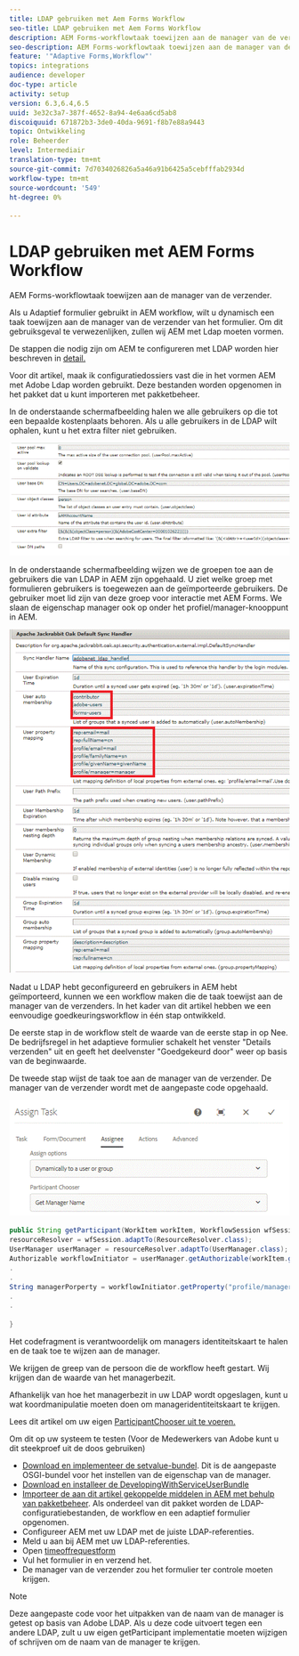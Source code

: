 ```yaml
---
title: LDAP gebruiken met Aem Forms Workflow
seo-title: LDAP gebruiken met Aem Forms Workflow
description: AEM Forms-workflowtaak toewijzen aan de manager van de verzender
seo-description: AEM Forms-workflowtaak toewijzen aan de manager van de verzender
feature: '"Adaptive Forms,Workflow"'
topics: integrations
audience: developer
doc-type: article
activity: setup
version: 6.3,6.4,6.5
uuid: 3e32c3a7-387f-4652-8a94-4e6aa6cd5ab8
discoiquuid: 671872b3-3de0-40da-9691-f8b7e88a9443
topic: Ontwikkeling
role: Beheerder
level: Intermediair
translation-type: tm+mt
source-git-commit: 7d7034026826a5a46a91b6425a5cebfffab2934d
workflow-type: tm+mt
source-wordcount: '549'
ht-degree: 0%

---
```



# LDAP gebruiken met AEM Forms Workflow

AEM Forms-workflowtaak toewijzen aan de manager van de verzender.

Als u Adaptief formulier gebruikt in AEM workflow, wilt u dynamisch een taak toewijzen aan de manager van de verzender van het formulier. Om dit gebruiksgeval te verwezenlijken, zullen wij AEM met Ldap moeten vormen.

De stappen die nodig zijn om AEM te configureren met LDAP worden hier beschreven in [detail.](https://helpx.adobe.com/experience-manager/6-5/sites/administering/using/ldap-config.html)

Voor dit artikel, maak ik configuratiedossiers vast die in het vormen AEM met Adobe Ldap worden gebruikt. Deze bestanden worden opgenomen in het pakket dat u kunt importeren met pakketbeheer.

In de onderstaande schermafbeelding halen we alle gebruikers op die tot een bepaalde kostenplaats behoren. Als u alle gebruikers in de LDAP wilt ophalen, kunt u het extra filter niet gebruiken.

![LDAP-configuratie](assets/costcenterldap.gif)

In de onderstaande schermafbeelding wijzen we de groepen toe aan de gebruikers die van LDAP in AEM zijn opgehaald. U ziet welke groep met formulieren gebruikers is toegewezen aan de geïmporteerde gebruikers. De gebruiker moet lid zijn van deze groep voor interactie met AEM Forms. We slaan de eigenschap manager ook op onder het profiel/manager-knooppunt in AEM.

![Synchandler](assets/synchandler.gif)

Nadat u LDAP hebt geconfigureerd en gebruikers in AEM hebt geïmporteerd, kunnen we een workflow maken die de taak toewijst aan de manager van de verzenders. In het kader van dit artikel hebben we een eenvoudige goedkeuringsworkflow in één stap ontwikkeld.

De eerste stap in de workflow stelt de waarde van de eerste stap in op Nee. De bedrijfsregel in het adaptieve formulier schakelt het venster &quot;Details verzenden&quot; uit en geeft het deelvenster &quot;Goedgekeurd door&quot; weer op basis van de beginwaarde.

De tweede stap wijst de taak toe aan de manager van de verzender. De manager van de verzender wordt met de aangepaste code opgehaald.

![Taak toewijzen](assets/assigntask.gif)

```java
public String getParticipant(WorkItem workItem, WorkflowSession wfSession, MetaDataMap arg2) throws WorkflowException{
resourceResolver = wfSession.adaptTo(ResourceResolver.class);
UserManager userManager = resourceResolver.adaptTo(UserManager.class);
Authorizable workflowInitiator = userManager.getAuthorizable(workItem.getWorkflow().getInitiator());
.
.
String managerPorperty = workflowInitiator.getProperty("profile/manager")[0].getString();
.
.

}
```

Het codefragment is verantwoordelijk om managers identiteitskaart te halen en de taak toe te wijzen aan de manager.

We krijgen de greep van de persoon die de workflow heeft gestart. Wij krijgen dan de waarde van het managerbezit.

Afhankelijk van hoe het managerbezit in uw LDAP wordt opgeslagen, kunt u wat koordmanipulatie moeten doen om manageridentiteitskaart te krijgen.

Lees dit artikel om uw eigen [ ParticipantChooser uit te voeren.](https://helpx.adobe.com/experience-manager/using/dynamic-steps.html)

Om dit op uw systeem te testen (Voor de Medewerkers van Adobe kunt u dit steekproef uit de doos gebruiken)

* [Download en implementeer de setvalue-bundel](/help/forms/assets/common-osgi-bundles/SetValueApp.core-1.0-SNAPSHOT.jar). Dit is de aangepaste OSGI-bundel voor het instellen van de eigenschap van de manager.
* [Download en installeer de DevelopingWithServiceUserBundle](/help/forms/assets/common-osgi-bundles/DevelopingWithServiceUser.jar)
* [Importeer de aan dit artikel gekoppelde middelen in AEM met behulp van pakketbeheer](assets/aem-forms-ldap.zip). Als onderdeel van dit pakket worden de LDAP-configuratiebestanden, de workflow en een adaptief formulier opgenomen.
* Configureer AEM met uw LDAP met de juiste LDAP-referenties.
* Meld u aan bij AEM met uw LDAP-referenties.
* Open [timeoffrequestform](http://localhost:4502/content/dam/formsanddocuments/helpx/timeoffrequestform/jcr:content?wcmmode=disabled)
* Vul het formulier in en verzend het.
* De manager van de verzender zou het formulier ter controle moeten krijgen.

>[!NOTE]
>
>Deze aangepaste code voor het uitpakken van de naam van de manager is getest op basis van Adobe LDAP. Als u deze code uitvoert tegen een andere LDAP, zult u uw eigen getParticipant implementatie moeten wijzigen of schrijven om de naam van de manager te krijgen.
